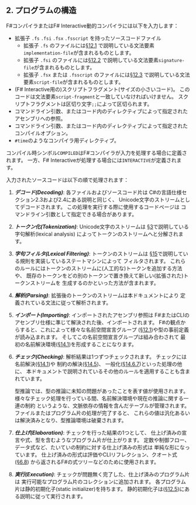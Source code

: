 ## <a name="section_2">2. プログラムの構造

F#コンパイラまたはF# Interactive動的コンパイラには以下を入力します：

* 拡張子 `.fs` `.fsi` `.fsx` `.fsscript` を持ったソースコードファイル
  * 拡張子 `.fs` のファイルには[§12.1](#section_12_1)
    で説明している文法要素`implementation-file`が含まれるものとします。
  * 拡張子 `.fsi` のファイルには[§12.2](#section_12_2)
    で説明している文法要素`signature-file`が含まれるものとします。
  * 拡張子 `.fsx` または `.fsscript` のファイルには[§12.3](#section_12_3)
    で説明している文法要素`script-file`が含まれるものとします。
* (F# Interactive用の)スクリプトフラグメント(サイズの小さいコード)。
  このコードは文法要素`script-fragment`と一致していなければいけません。
  スクリプトフラグメントは区切り文字`;;`によって区切られます。
* コマンドライン引数、またはコード内のディレクティブによって指定された
  アセンブリへの参照。
* コマンドライン引数、またはコード内のディレクティブによって指定された
  コンパイルオプション。
* `#time`のようなコンパイラ用ディレクティブ。

コンパイル時シンボル`COMPILED`はF#コンパイラが入力を処理する場合に定義されます。
一方、F# Interactiveが処理する場合には`INTERACTIVE`が定義されます。

入力されたソースコードは以下の順で処理されます：

1. ***デコード(Decoding)***: 各ファイルおよびソースコード片は
   C#の言語仕様セクション2.3および2.4にある説明と同じく、
   Unicode文字のストリームとしてデコードされます。
   この処理を実行する際に使用するコードページは
   コマンドライン引数として指定できる場合があります。
2. ***トークン化(Tokenization)***: Unicode文字のストリームは
   [§3](#section_3)で説明している字句解析(lexical analysis)
   によってトークンのストリームへと分解されます。
3. ***字句フィルタ(Lexical Filtering)***: トークンのストリームは
   [§15](#section_15)で説明している規則を実装しているステートマシンによって
   フィルタされます。
   これらのルールにはトークンのストリームに(人工的な)トークンを追加する方法や、
   既存のトークンをどの別のトークンで置き換えて新しい(拡張された)トークンストリームを
   生成するのかといった方法が含まれます。
4. ***解析(Parsing)***: 拡張後のトークンのストリームは本ドキュメントにより
   定義されている文法に従って解析されます。
5. ***インポート(Importing)***: インポートされたアセンブリ参照は
   F#またはCLIのアセンブリ仕様に準じて解決された後、インポートされます。
   F#の観点からすると、これによって様々な名前空間宣言グループ
   ([§12.1](#section_12_1))や型の事前定義が読み込まれます。
   そしてこの名前空間宣言グループは組み合わされて
   最初の名前解決環境([§14.1](#section_14_1))を形成することになります。
6. ***チェック(Checking)***: 解析結果は1つずつチェックされます。
   チェックには名前解決([§14.1](#section_14_1))や
   制約の解決([§14.5](#section_14_5))、
   一般化([§14.6.7](#section_14_6_7))といった処理の他に、
   本ドキュメントで説明されているその他のルールを適用することも含まれています。

   型推論では、型の推論に未知の問題があったことを表す値が使用されます。
   様々なチェック処理を行っている間、名前解決環境や現在の推論に関する一連の制約
   というような、文脈依存の情報を含んだテーブルが管理されます。
   ファイルまたはプログラム片の処理が完了すると、
   これらの値は汎化あるいは解決済みとなり、型推論環境は破棄されます。
7. ***仕上げ(Elaboration)***: チェックを行った結果の1つとして、
   仕上げ済みの宣言や式、型を含むようなプログラム片が仕上がります。
   定数や制御フロー、データ式など、たいていの制約に対する仕上げ済みの形式は
   単純な形になっています。
   仕上げ済みの形式は評価やCLIリフレクション、クオート式([§6.8](#sectioN_6_8))
   から返されるF#の式ツリーなどのために使用されます。
8. ***実行(Execution)***: チェックが問題無く完了した、仕上げ済みのプログラム片は
   実行可能なプログラム片のコレクションに追加されます。
   各プログラム片は静的初期化子(static initializer)を持ちます。
   静的初期化子は([§12.5](#section_12_5))にある説明に従って実行されます。

